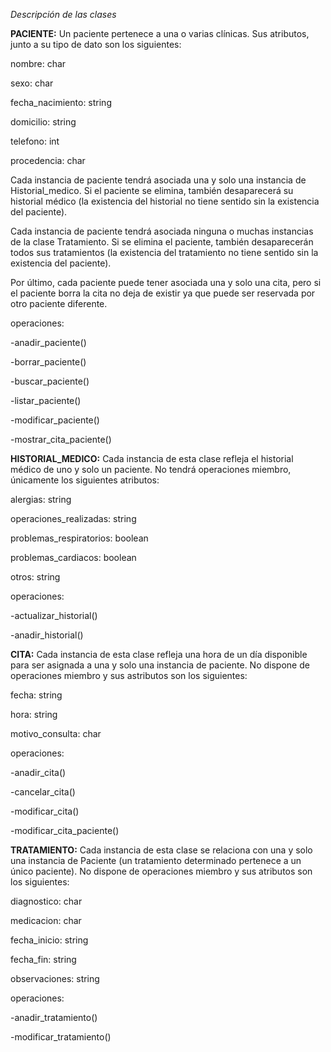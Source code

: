 *Descripción de las clases*  


**PACIENTE:** Un paciente pertenece a una o varias clínicas. Sus atributos, junto a su tipo de dato son los siguientes:

nombre: char

sexo: char

fecha_nacimiento: string

domicilio: string

telefono: int

procedencia: char

Cada instancia de paciente tendrá asociada una y solo una instancia de Historial_medico. Si el paciente se elimina, también desaparecerá su historial médico (la existencia del historial no tiene sentido sin la existencia del paciente).

Cada instancia de paciente tendrá asociada ninguna o muchas instancias de la clase Tratamiento. Si se elimina el paciente, también desaparecerán todos sus tratamientos (la existencia del tratamiento no tiene sentido sin la existencia del paciente).

Por último, cada paciente puede tener asociada una y solo una cita, pero si el paciente borra la cita no deja de existir ya que puede ser reservada por otro paciente diferente.

operaciones: 

-anadir_paciente()

-borrar_paciente()

-buscar_paciente()

-listar_paciente()

-modificar_paciente()

-mostrar_cita_paciente()

**HISTORIAL_MEDICO:** Cada instancia de esta clase refleja el historial médico de uno y solo un paciente. No tendrá operaciones miembro, únicamente los siguientes atributos:

alergias: string

operaciones_realizadas: string

problemas_respiratorios: boolean

problemas_cardiacos: boolean

otros: string

operaciones:

-actualizar_historial()

-anadir_historial()

**CITA:** Cada instancia de esta clase refleja una hora de un día disponible para ser asignada a una y solo una instancia de paciente. No dispone de operaciones miembro y sus astributos son los siguientes:

fecha: string

hora: string

motivo_consulta: char

operaciones:

-anadir_cita()

-cancelar_cita()

-modificar_cita()

-modificar_cita_paciente()

**TRATAMIENTO:** Cada instancia de esta clase se relaciona con una y solo una instancia de Paciente (un tratamiento determinado pertenece a un único paciente). No dispone de operaciones miembro y sus atributos son los siguientes:

diagnostico: char

medicacion: char

fecha_inicio: string

fecha_fin: string

observaciones: string

operaciones:

-anadir_tratamiento()

-modificar_tratamiento()
